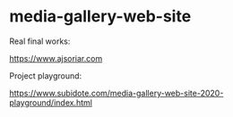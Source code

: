 # media-gallery-web-site

Real final works:

https://www.ajsoriar.com

Project playground:

https://www.subidote.com/media-gallery-web-site-2020-playground/index.html